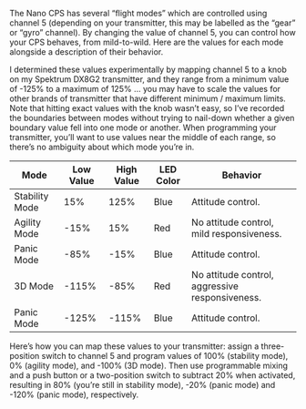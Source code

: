 The Nano CPS has several “flight modes” which are controlled using channel 5 (depending on your transmitter, this may be labelled as the “gear” or “gyro” channel).  By changing the value of channel 5, you can control how your CPS behaves, from mild-to-wild.  Here are the values for each mode alongside a description of their behavior.

I determined these values experimentally by mapping channel 5 to a knob on my Spektrum DX8G2 transmitter, and they range from a minimum value of -125% to a maximum of 125% … you may have to scale the values for other brands of transmitter that have different minimum / maximum limits.  Note that hitting exact values with the knob wasn’t easy, so I’ve recorded the boundaries between modes without trying to nail-down whether a given boundary value fell into one mode or another.  When programming your transmitter, you’ll want to use values near the middle of each range, so there’s no ambiguity about which mode you’re in. 

| Mode           | Low Value | High Value | LED Color | Behavior |
| -------------- | --------- | ---------  | --------  | -------- |
| Stability Mode | 15%       | 125%       | Blue | Attitude control. |
| Agility Mode   | -15%      | 15%        | Red | No attitude control, mild responsiveness. |
| Panic Mode     | -85%      | -15%       | Blue | Attitude control. |
| 3D Mode        | -115%     | -85%       | Red | No attitude control, aggressive responsiveness. |
| Panic Mode     | -125%     | -115%      | Blue | Attitude control. |

Here’s how you can map these values to your transmitter: assign a three-position switch to channel 5 and program values of 100% (stability mode), 0% (agility mode), and -100% (3D mode).  Then use programmable mixing and a push button or a two-position switch to subtract 20% when activated, resulting in 80% (you’re still in stability mode), -20% (panic mode) and -120% (panic mode), respectively.
